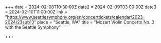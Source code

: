 +++
date = 2024-02-08T10:30:00Z
date2 = 2024-02-09T03:00:00Z
date3 = 2024-02-10T11:00:00Z
link = "https://www.seattlesymphony.org/en/concerttickets/calendar/2023-2024/23sub10"
place = "Seattle, WA"
title = "Mozart Violin Concerto No. 3 with the Seattle Symphony"

+++
